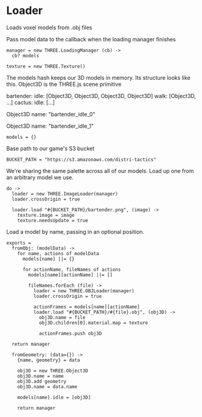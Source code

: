 Loader
======

Loads voxel models from .obj files

Pass model data to the callback when the loading manager finishes

    manager = new THREE.LoadingManager (cb) ->
      cb? models

    texture = new THREE.Texture()

The models hash keeps our 3D models in memory.
Its structure looks like this.
Object3D is the THREE.js scene primitive

bartender:
  idle: [Object3D, Object3D, Object3D, Object3D]
  walk: [Object3D, ...]
cactus:
  idle: [...]

Object3D
  name: "bartender_idle_0"

Object3D
  name: "bartender_idle_1"

    models = {}

Base path to our game's S3 bucket

    BUCKET_PATH = "https://s3.amazonaws.com/distri-tactics"

We're sharing the same palette across all of our models.
Load up one from an arbitrary model we use.

    do ->
      loader = new THREE.ImageLoader(manager)
      loader.crossOrigin = true

      loader.load "#{BUCKET_PATH}/bartender.png", (image) ->
        texture.image = image
        texture.needsUpdate = true

Load a model by name, passing in an optional position.

    exports =
      fromObj: (modelData) ->
        for name, actions of modelData
          models[name] ||= {}
  
          for actionName, fileNames of actions
            models[name][actionName] ||= []
  
            fileNames.forEach (file) ->
              loader = new THREE.OBJLoader(manager)
              loader.crossOrigin = true
  
              actionFrames = models[name][actionName]
              loader.load "#{BUCKET_PATH}/#{file}.obj", (obj3D) ->
                obj3D.name = file
                obj3D.children[0].material.map = texture
  
                actionFrames.push obj3D

      return manager
    
      fromGeometry: (data={}) ->
        {name, geometry} = data
      
        obj3D = new THREE.Object3D
        obj3D.name = name
        obj3D.add geometry
        obj3D.name = data.name
        
        models[name].idle = [obj3D]
        
        return manager
